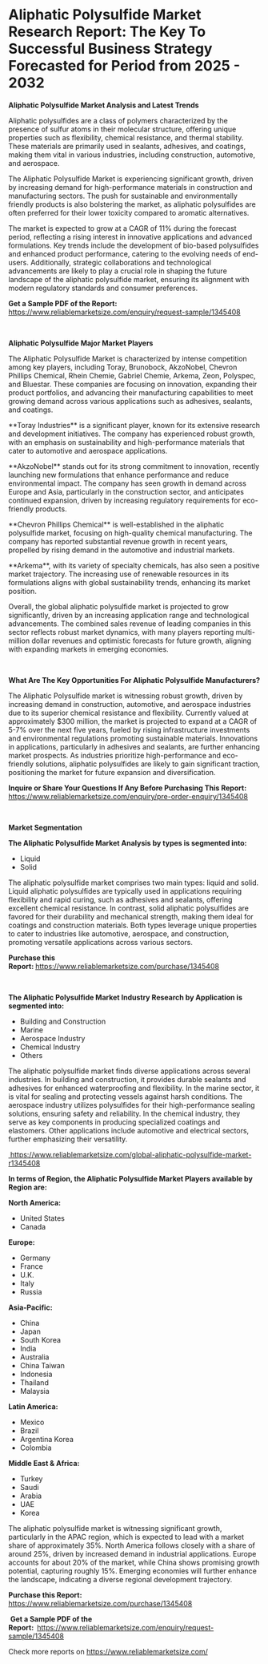 <p><h1>Aliphatic Polysulfide Market Research Report: The Key To Successful Business Strategy Forecasted for Period from 2025 - 2032</h1></p><p><strong>Aliphatic Polysulfide Market Analysis and Latest Trends</strong></p>
<p><p>Aliphatic polysulfides are a class of polymers characterized by the presence of sulfur atoms in their molecular structure, offering unique properties such as flexibility, chemical resistance, and thermal stability. These materials are primarily used in sealants, adhesives, and coatings, making them vital in various industries, including construction, automotive, and aerospace.</p><p>The Aliphatic Polysulfide Market is experiencing significant growth, driven by increasing demand for high-performance materials in construction and manufacturing sectors. The push for sustainable and environmentally friendly products is also bolstering the market, as aliphatic polysulfides are often preferred for their lower toxicity compared to aromatic alternatives. </p><p>The market is expected to grow at a CAGR of 11% during the forecast period, reflecting a rising interest in innovative applications and advanced formulations. Key trends include the development of bio-based polysulfides and enhanced product performance, catering to the evolving needs of end-users. Additionally, strategic collaborations and technological advancements are likely to play a crucial role in shaping the future landscape of the aliphatic polysulfide market, ensuring its alignment with modern regulatory standards and consumer preferences.</p></p>
<p><strong>Get a Sample PDF of the Report:&nbsp;</strong> <a href="https://www.reliablemarketsize.com/enquiry/request-sample/1345408?utm_campaign=2946&utm_medium=2&utm_source=Github&utm_content=ia&utm_term=03042025&utm_id=aliphatic-polysulfide">https://www.reliablemarketsize.com/enquiry/request-sample/1345408</a></p>
<p>&nbsp;</p>
<p><strong>Aliphatic Polysulfide Major Market Players</strong></p>
<p><p>The Aliphatic Polysulfide Market is characterized by intense competition among key players, including Toray, Brunobock, AkzoNobel, Chevron Phillips Chemical, Rhein Chemie, Gabriel Chemie, Arkema, Zeon, Polyspec, and Bluestar. These companies are focusing on innovation, expanding their product portfolios, and advancing their manufacturing capabilities to meet growing demand across various applications such as adhesives, sealants, and coatings.</p><p>**Toray Industries** is a significant player, known for its extensive research and development initiatives. The company has experienced robust growth, with an emphasis on sustainability and high-performance materials that cater to automotive and aerospace applications.</p><p>**AkzoNobel** stands out for its strong commitment to innovation, recently launching new formulations that enhance performance and reduce environmental impact. The company has seen growth in demand across Europe and Asia, particularly in the construction sector, and anticipates continued expansion, driven by increasing regulatory requirements for eco-friendly products.</p><p>**Chevron Phillips Chemical** is well-established in the aliphatic polysulfide market, focusing on high-quality chemical manufacturing. The company has reported substantial revenue growth in recent years, propelled by rising demand in the automotive and industrial markets.</p><p>**Arkema**, with its variety of specialty chemicals, has also seen a positive market trajectory. The increasing use of renewable resources in its formulations aligns with global sustainability trends, enhancing its market position.</p><p>Overall, the global aliphatic polysulfide market is projected to grow significantly, driven by an increasing application range and technological advancements. The combined sales revenue of leading companies in this sector reflects robust market dynamics, with many players reporting multi-million dollar revenues and optimistic forecasts for future growth, aligning with expanding markets in emerging economies.</p></p>
<p>&nbsp;</p>
<p><strong>What Are The Key Opportunities For Aliphatic Polysulfide Manufacturers?</strong></p>
<p><p>The Aliphatic Polysulfide market is witnessing robust growth, driven by increasing demand in construction, automotive, and aerospace industries due to its superior chemical resistance and flexibility. Currently valued at approximately $300 million, the market is projected to expand at a CAGR of 5-7% over the next five years, fueled by rising infrastructure investments and environmental regulations promoting sustainable materials. Innovations in applications, particularly in adhesives and sealants, are further enhancing market prospects. As industries prioritize high-performance and eco-friendly solutions, aliphatic polysulfides are likely to gain significant traction, positioning the market for future expansion and diversification.</p></p>
<p><strong>Inquire or Share Your Questions If Any Before Purchasing This Report:</strong> <a href="https://www.reliablemarketsize.com/enquiry/pre-order-enquiry/1345408?utm_campaign=2946&utm_medium=2&utm_source=Github&utm_content=ia&utm_term=03042025&utm_id=aliphatic-polysulfide">https://www.reliablemarketsize.com/enquiry/pre-order-enquiry/1345408</a></p>
<p>&nbsp;</p>
<p><strong>Market Segmentation</strong></p>
<p><strong>The Aliphatic Polysulfide Market Analysis by types is segmented into:</strong></p>
<p><ul><li>Liquid</li><li>Solid</li></ul></p>
<p><p>The aliphatic polysulfide market comprises two main types: liquid and solid. Liquid aliphatic polysulfides are typically used in applications requiring flexibility and rapid curing, such as adhesives and sealants, offering excellent chemical resistance. In contrast, solid aliphatic polysulfides are favored for their durability and mechanical strength, making them ideal for coatings and construction materials. Both types leverage unique properties to cater to industries like automotive, aerospace, and construction, promoting versatile applications across various sectors.</p></p>
<p><strong>Purchase this Report:&nbsp;</strong><a href="https://www.reliablemarketsize.com/purchase/1345408?utm_campaign=2946&utm_medium=2&utm_source=Github&utm_content=ia&utm_term=03042025&utm_id=aliphatic-polysulfide">https://www.reliablemarketsize.com/purchase/1345408</a></p>
<p>&nbsp;</p>
<p><strong>The Aliphatic Polysulfide Market Industry Research by Application is segmented into:</strong></p>
<p><ul><li>Building and Construction</li><li>Marine</li><li>Aerospace Industry</li><li>Chemical Industry</li><li>Others</li></ul></p>
<p><p>The aliphatic polysulfide market finds diverse applications across several industries. In building and construction, it provides durable sealants and adhesives for enhanced waterproofing and flexibility. In the marine sector, it is vital for sealing and protecting vessels against harsh conditions. The aerospace industry utilizes polysulfides for their high-performance sealing solutions, ensuring safety and reliability. In the chemical industry, they serve as key components in producing specialized coatings and elastomers. Other applications include automotive and electrical sectors, further emphasizing their versatility.</p></p>
<p><a href="https://www.reliablemarketsize.com/global-aliphatic-polysulfide-market-r1345408?utm_campaign=2946&utm_medium=2&utm_source=Github&utm_content=ia&utm_term=03042025&utm_id=aliphatic-polysulfide">&nbsp;https://www.reliablemarketsize.com/global-aliphatic-polysulfide-market-r1345408</a></p>
<p><strong>In terms of Region, the Aliphatic Polysulfide Market Players available by Region are:</strong></p>
<p>
    <p> <strong> North America: </strong>
        <ul>
            <li>United States</li>
            <li>Canada</li>
        </ul>
        </p> 
    <p> <strong> Europe: </strong>
        <ul>
            <li>Germany</li>
            <li>France</li>
            <li>U.K.</li>
            <li>Italy</li>
            <li>Russia</li>
        </ul>
        </p> 
    <p> <strong> Asia-Pacific: </strong>
        <ul>
            <li>China</li>
            <li>Japan</li>
            <li>South Korea</li>
            <li>India</li>
            <li>Australia</li>
            <li>China Taiwan</li>
            <li>Indonesia</li>
            <li>Thailand</li>
            <li>Malaysia</li>
        </ul>
        </p> 
    <p> <strong> Latin America: </strong>
        <ul>
            <li>Mexico</li>
            <li>Brazil</li>
            <li>Argentina Korea</li>
            <li>Colombia</li>
        </ul>
        </p> 
    <p> <strong> Middle East & Africa: </strong>
        <ul>
            <li>Turkey</li>
            <li>Saudi</li>
            <li>Arabia</li>
            <li>UAE</li>
            <li>Korea</li>
        </ul>
    </p>
    </p>
<p><p>The aliphatic polysulfide market is witnessing significant growth, particularly in the APAC region, which is expected to lead with a market share of approximately 35%. North America follows closely with a share of around 25%, driven by increased demand in industrial applications. Europe accounts for about 20% of the market, while China shows promising growth potential, capturing roughly 15%. Emerging economies will further enhance the landscape, indicating a diverse regional development trajectory.</p></p>
<p><strong>Purchase this Report: </strong><a href="https://www.reliablemarketsize.com/purchase/1345408?utm_campaign=2946&utm_medium=2&utm_source=Github&utm_content=ia&utm_term=03042025&utm_id=aliphatic-polysulfide">https://www.reliablemarketsize.com/purchase/1345408</a></p>
<p>&nbsp;<strong>Get a Sample PDF of the Report:&nbsp;&nbsp;</strong><a href="https://www.reliablemarketsize.com/enquiry/request-sample/1345408?utm_campaign=2946&utm_medium=2&utm_source=Github&utm_content=ia&utm_term=03042025&utm_id=aliphatic-polysulfide">https://www.reliablemarketsize.com/enquiry/request-sample/1345408</a></p>
<p><strong></strong></p>
<p>Check more reports on <a href="https://www.reliablemarketsize.com/?utm_campaign=2946&utm_medium=2&utm_source=Github&utm_content=ia&utm_term=03042025&utm_id=aliphatic-polysulfide">https://www.reliablemarketsize.com/</a></p>